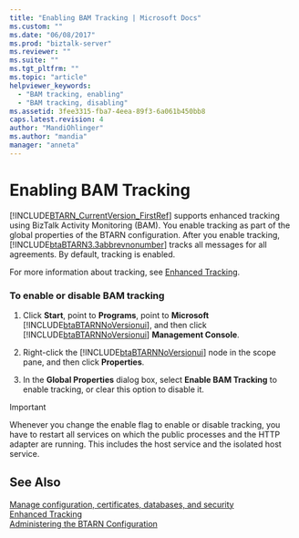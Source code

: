 ```yaml
---
title: "Enabling BAM Tracking | Microsoft Docs"
ms.custom: ""
ms.date: "06/08/2017"
ms.prod: "biztalk-server"
ms.reviewer: ""
ms.suite: ""
ms.tgt_pltfrm: ""
ms.topic: "article"
helpviewer_keywords: 
  - "BAM tracking, enabling"
  - "BAM tracking, disabling"
ms.assetid: 3fee3315-fba7-4eea-89f3-6a061b450bb8
caps.latest.revision: 4
author: "MandiOhlinger"
ms.author: "mandia"
manager: "anneta"
---
```

# Enabling BAM Tracking
[!INCLUDE[BTARN_CurrentVersion_FirstRef](../../includes/btarn-currentversion-firstref-md.md)] supports enhanced tracking using BizTalk Activity Monitoring (BAM). You enable tracking as part of the global properties of the BTARN configuration. After you enable tracking, [!INCLUDE[btaBTARN3.3abbrevnonumber](../../includes/btabtarn3-3abbrevnonumber-md.md)] tracks all messages for all agreements. By default, tracking is enabled.  
  
 For more information about tracking, see [Enhanced Tracking](../../adapters-and-accelerators/accelerator-rosettanet/enhanced-tracking.md).  
  
### To enable or disable BAM tracking  
  
1. Click **Start**, point to **Programs**, point to **Microsoft** [!INCLUDE[btaBTARNNoVersionui](../../includes/btabtarnnoversionui-md.md)], and then click [!INCLUDE[btaBTARNNoVersionui](../../includes/btabtarnnoversionui-md.md)] **Management Console**.  
  
2. Right-click the [!INCLUDE[btaBTARNNoVersionui](../../includes/btabtarnnoversionui-md.md)] node in the scope pane, and then click **Properties**.  
  
3. In the **Global Properties** dialog box, select **Enable BAM Tracking** to enable tracking, or clear this option to disable it.  
  
> [!IMPORTANT]
>  Whenever you change the enable flag to enable or disable tracking, you have to restart all services on which the public processes and the HTTP adapter are running. This includes the host service and the isolated host service.  
  
## See Also  
 [Manage configuration, certificates, databases, and security](manage-configuration-certificates-databases-security.md)   
 [Enhanced Tracking](../../adapters-and-accelerators/accelerator-rosettanet/enhanced-tracking.md)   
 [Administering the BTARN Configuration](../../adapters-and-accelerators/accelerator-rosettanet/administering-the-btarn-configuration.md)